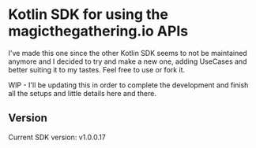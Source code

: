 # Kotlin SDK for using the magicthegathering.io APIs

I've made this one since the other Kotlin SDK seems to not be maintained anymore and I decided to try and make a new one, adding UseCases and better suiting it to my tastes. Feel free to use or fork it.

WIP - I'll be updating this in order to complete the development and finish all the setups and little details here and there.

## Version
Current SDK version: v1.0.0.17
